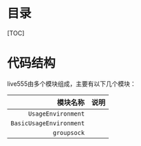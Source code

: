 # 目录

[TOC]

# 代码结构

live555由多个模块组成，主要有以下几个模块：

|模块名称|说明|
-:|:-
|`UsageEnvironment`||
|`BasicUsageEnvironment`||
|`groupsock`||

